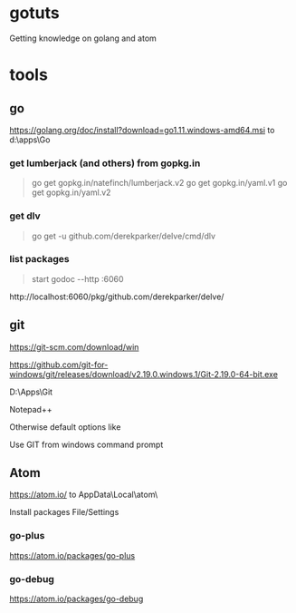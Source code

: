# gotuts
Getting knowledge on golang and atom

# tools
## go
https://golang.org/doc/install?download=go1.11.windows-amd64.msi to d:\apps\Go

### get lumberjack (and others) from gopkg.in
>go get gopkg.in/natefinch/lumberjack.v2
>go get gopkg.in/yaml.v1
>go get gopkg.in/yaml.v2

### get dlv
> go get -u github.com/derekparker/delve/cmd/dlv

### list packages
> start godoc --http :6060

http://localhost:6060/pkg/github.com/derekparker/delve/

## git
https://git-scm.com/download/win

https://github.com/git-for-windows/git/releases/download/v2.19.0.windows.1/Git-2.19.0-64-bit.exe

D:\Apps\Git

Notepad++

Otherwise default options like

Use GIT from windows command prompt


## Atom
https://atom.io/ to AppData\Local\atom\

Install packages File/Settings

### go-plus
https://atom.io/packages/go-plus

### go-debug
https://atom.io/packages/go-debug
